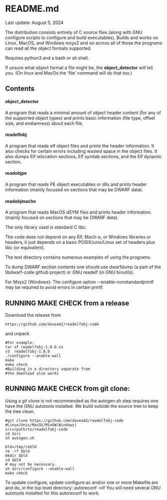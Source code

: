 # README.md
Last update: August 5, 2024

The distribution consists entirely of C
source files (along with GNU configure scripts
to configure and build executables).
Builds and works on Linux, MacOS, and Windows msys2
and on across all of those the programs can read all the object
formats supported.

Requires python3 and a bash or sh shell.

If unsure what object format a file might be,
the <strong>object_detector</strong> will tell you.
(On linux and MacOs the 'file' command will do that too.)

## Contents
#### object_detector

A program that reads a minimal amount of
object header content (for any of the supported object types)
and prints basic information (file type, offset size, 
and endianness) about each file.

#### readelfobj

A program that reads elf object files and
prints the header information.  It also checks for certain
errors including wasted space in the object files.  It also
dumps Elf relocation sections, Elf symtab sections, and the
Elf dynamic section.

#### readobjpe

A program that reads PE object executables or
dlls and prints header information 
(mainly focused on sections that may be DWARF data).

#### readobjmacho

A program that reads MacOS dSYM files and
prints header information.
(mainly focused on sections that may be DWARF data).

The only library used is standard C libc.

The code does not depend on any Elf, Mach-o, or Windows
libraries or headers, it just depends on a basic
POSIX/unix/Linux set of headers plus libc (or equivalent).

The test directory contains numerous examples of
using the programs.

To dump DWARF section contents one should use dwarfdump
(a part of the libdwarf-code github project) or
GNU readelf (in GNU binutils).

For Msys2 (Windows):
The configure option --enable-nonstandardprintf
may be required to avoid errors in certain printf.


## RUNNING MAKE CHECK from a release

Download the release from 

    https://github.com/davea42/readelfobj-code

and unpack

    #For example:
    tar xf readelfobj-1.0.0.xz
    cd  readelfobj-1.0.0 
    ./configure --enable-wall
    make
    make check
    #Building in a directory separate from
    #the download also works

## RUNNING MAKE CHECK from git clone:

Using a git clone is not recommended as
the autogen.sh step requires one have
the GNU autotools installed.
We build outside the source tree to keep the tree clean.


    #git clone https://github.com/davea42/readelfobj-code
    #Linux/Unix/MacOS/MinGW(Windows)
    src=/path/to/readelfobj-code
    cd $src
    sh autogen.sh

    bld=/tmp/robld 
    rm -rf $bld 
    mkdir $bld
    cd $bld
    # may not be necessary.
    sh $src/configure --enable-wall
    make check 

To update configure, update configure.ac and/or one or more
Makefile.am and do, in the top level directory:
  autoreconf -vif
You will need several GNU autotools installed for this
autoreconf to work.

